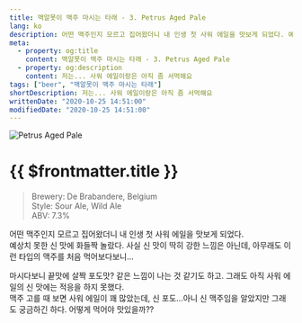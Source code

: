 ```yaml
---
title: 맥알못이 맥주 마시는 타래 - 3. Petrus Aged Pale
lang: ko
description: 어떤 맥주인지 모르고 집어왔더니 내 인생 첫 사워 에일을 맛보게 되었다. 예상치 못한 신 맛에 화들짝 놀랐다. 사실 신 맛이 딱히 강한 느낌은 아닌데, 아무래도 이런 타입의 맥주를 처음 먹어보다보니.
meta:
  - property: og:title
    content: 맥알못이 맥주 마시는 타래 - 3. Petrus Aged Pale
  - property: og:description
    content: 저는... 사워 에일이랑은 아직 좀 서먹해요
tags: ["beer", "맥알못이 맥주 마시는 타래"]
shortDescription: 저는... 사워 에일이랑은 아직 좀 서먹해요
writtenDate: "2020-10-25 14:51:00"
modifiedDate: "2020-10-25 14:51:00"
---
```


![Petrus Aged Pale](/images/petrus-aged-pale.png)

# {{ $frontmatter.title }}

> Brewery: De Brabandere, Belgium  
> Style: Sour Ale, Wild Ale  
> ABV: 7.3%

어떤 맥주인지 모르고 집어왔더니 내 인생 첫 사워 에일을 맛보게 되었다.  
예상치 못한 신 맛에 화들짝 놀랐다. 사실 신 맛이 딱히 강한 느낌은 아닌데, 아무래도 이런 타입의 맥주를 처음 먹어보다보니...

마시다보니 끝맛에 살짝 포도맛? 같은 느낌이 나는 것 같기도 하고. 그래도 아직 사워 에일의 신 맛에는 적응을 하지 못했다.  
맥주 고를 때 보면 사워 에일이 꽤 많았는데, 신 포도...아니 신 맥주임을 알았지만 그래도 궁금하긴 하다. 어떻게 먹어야 맛있을까??
